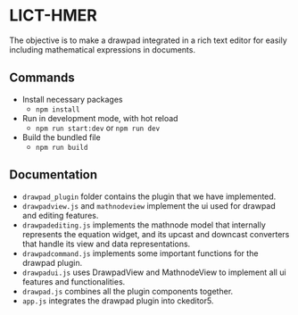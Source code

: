 # LICT-HMER

The objective is to make a drawpad integrated in a rich text editor for easily including mathematical expressions in documents.

## Commands
- Install necessary packages 
  - `npm install`
- Run in development mode, with hot reload
  - `npm run start:dev` or `npm run dev` 
- Build the bundled file
  - `npm run build`

## Documentation
- `drawpad_plugin` folder contains the plugin that we have implemented. 
- `drawpadview.js` and `mathnodeview` implement the ui used for drawpad and editing features.
- `drawpadediting.js` implements the mathnode model that internally represents the equation widget, and its upcast and downcast converters that 
  handle its view and data representations.
- `drawpadcommand.js` implements some important functions for the drawpad plugin.
- `drawpadui.js` uses DrawpadView and MathnodeView to implement all ui features and functionalities.
- `drawpad.js` combines all the plugin components together.
- `app.js` integrates the drawpad plugin into ckeditor5.
